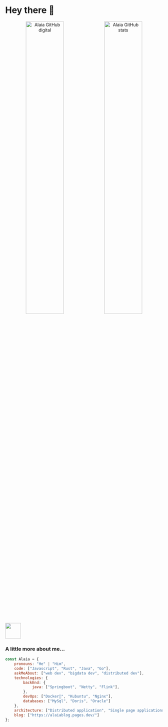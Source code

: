 # Hey there :wave:
<p align="center">
  <img src="https://stats.justsong.cn/api/github?username=HeyAlaia&theme=light" alt="Alaia GitHub digital" width="49%" />
  <img src="https://stats.justsong.cn/api/leetcode/?username=focus-37&cn=true&theme=light" alt="Alaia GitHub stats" width="49%" />
</p>

<img src="https://media.giphy.com/media/VgCDAzcKvsR6OM0uWg/giphy.gif" width="50"> 

### A little more about me...  

```javascript
const Alaia = {
    pronouns: "He" | "Him",
    code: ["Javascript", "Rust", "Java", "Go"],
    askMeAbout: ["web dev", "bigdata dev", "distributed dev"],
    technologies: {
        backEnd: {
            java: ["Springboot", "Netty", "Flink"],
        },
        devOps: ["Docker🐳", "Kubuntu", "Nginx"],
        databases: ["MySql", "Doris", "Oracle"]
    },
    architecture: ["Distributed application", "Single page applications"],
    blog: ["https://alaiablog.pages.dev/"]
};
```
